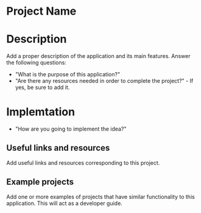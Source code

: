 # Project Name

# Description
Add a proper description of the application and its main features.
Answer the following questions:

-   "What is the purpose of this application?"
-   "Are there any resources needed in order to complete the project?" - If yes, be sure to add it.

# Implemtation
-  "How are you going to implement the idea?"

## Useful links and resources

Add useful links and resources corresponding to this project.

## Example projects

Add one or more examples of projects that have similar functionality to this application. This will act as a developer guide.